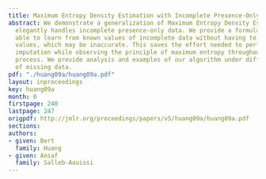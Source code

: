 ```yaml
---
title: Maximum Entropy Density Estimation with Incomplete Presence-Only Data
abstract: We demonstrate a generalization of Maximum Entropy Density Estimation that
  elegantly handles incomplete presence-only data. We provide a formulation that is
  able to learn from known values of incomplete data without having to learn imputed
  values, which may be inaccurate. This saves the effort needed to perform accurate
  imputation while observing the principle of maximum entropy throughout the learning
  process. We provide analysis and examples of our algorithm under different settings
  of missing data.
pdf: "./huang09a/huang09a.pdf"
layout: inproceedings
key: huang09a
month: 0
firstpage: 240
lastpage: 247
origpdf: http://jmlr.org/proceedings/papers/v5/huang09a/huang09a.pdf
sections: 
authors:
- given: Bert
  family: Huang
- given: Ansaf
  family: Salleb-Aouissi
---
```

